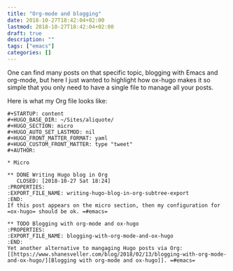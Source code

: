 ```yaml
---
title: "Org-mode and blogging"
date: 2018-10-27T18:42:04+02:00
lastmod: 2018-10-27T18:42:04+02:00
draft: true
description: ""
tags: ["emacs"]
categories: []
---
```


One can find many posts on that specific topic, blogging with Emacs and org-mode, but here I just wanted to highlight how ox-hugo makes it so simple that you only need to have a single file to manage all your posts.

<!--more-->

Here is what my Org file looks like:

```{org}
#+STARTUP: content
#+HUGO_BASE_DIR: ~/Sites/aliquote/
#+HUGO_SECTION: micro
#+HUGO_AUTO_SET_LASTMOD: nil
#+HUGO_FRONT_MATTER_FORMAT: yaml
#+HUGO_CUSTOM_FRONT_MATTER: type "tweet"
#+AUTHOR:

* Micro                                                  

** DONE Writing Hugo blog in Org
   CLOSED: [2018-10-27 Sat 18:24]
:PROPERTIES:
:EXPORT_FILE_NAME: writing-hugo-blog-in-org-subtree-export
:END:
If this post appears on the micro section, then my configuration for =ox-hugo= should be ok. =#emacs=

** TODO Blogging with org-mode and ox-hugo
:PROPERTIES:
:EXPORT_FILE_NAME: blogging-with-org-mode-and-ox-hugo
:END:
Yet another alternative to mangaging Hugo posts via Org: [[https://www.shanesveller.com/blog/2018/02/13/blogging-with-org-mode-and-ox-hugo/][Blogging with org-mode and ox-hugo]]. =#emacs=
```
